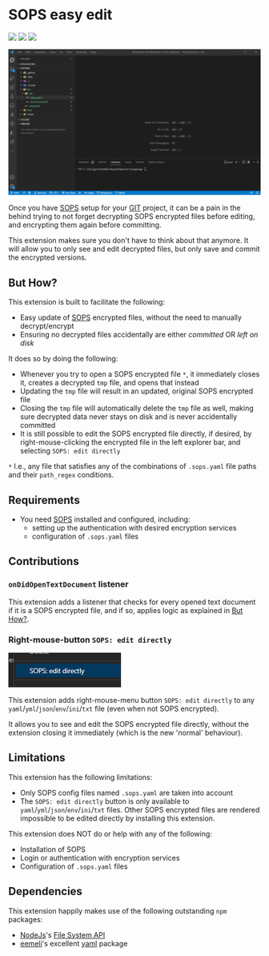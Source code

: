 # SOPS easy edit

[![](https://vsmarketplacebadge.apphb.com/version-short/shipitsmarter.sops-edit.svg)](https://marketplace.visualstudio.com/items?itemName=shipitsmarter.sops-edit)
[![](https://vsmarketplacebadge.apphb.com/installs-short/shipitsmarter.sops-edit.svg)](https://marketplace.visualstudio.com/items?itemName=shipitsmarter.sops-edit)
[![](https://vsmarketplacebadge.apphb.com/rating-short/shipitsmarter.sops-edit.svg)](https://marketplace.visualstudio.com/items?itemName=shipitsmarter.sops-edit)

![SOPS edit use gif](https://raw.githubusercontent.com/shipitsmarter/vscode-sops-edit/main/img/sops_edit_use_gif.gif)

Once you have [SOPS](https://github.com/mozilla/sops) setup for your [GIT](https://git-scm.com/) project, it can be a pain in the behind trying to not forget decrypting SOPS encrypted files before editing, and encrypting them again before committing.

This extension makes sure you don't have to think about that anymore. It will allow you to only see and edit decrypted files, but only save and commit the encrypted versions.

## But How?

This extension is built to facilitate the following:
- Easy update of [SOPS](https://github.com/mozilla/sops) encrypted files, without the need to manually decrypt/encrypt
- Ensuring no decrypted files accidentally are either _committed_ OR _left on disk_

It does so by doing the following:
- Whenever you try to open a SOPS encrypted file `*`, it immediately closes it, creates a decrypted `tmp` file, and opens that instead
- Updating the `tmp` file will result in an updated, original SOPS encrypted file
- Closing the `tmp` file will automatically delete the `tmp` file as well, making sure decrypted data never stays on disk and is never accidentally committed
- It is still possible to edit the SOPS encrypted file directly, if desired, by right-mouse-clicking the encrypted file in the left explorer bar, and selecting `SOPS: edit directly`

`*` I.e., any file that satisfies any of the combinations of `.sops.yaml` file paths and their `path_regex` conditions.

## Requirements
- You need [SOPS](https://github.com/mozilla/sops) installed and configured, including:
  - setting up the authentication with desired encryption services
  - configuration of `.sops.yaml` files

## Contributions

### `onDidOpenTextDocument` listener
This extension adds a listener that checks for every opened text document if it is a SOPS encrypted file, and if so, applies logic as explained in [But How?](#but-how).

### Right-mouse-button `SOPS: edit directly`

![SOPS edit directly](https://raw.githubusercontent.com/shipitsmarter/vscode-sops-edit/main/img/sops_edit_directly.png)

This extension adds right-mouse-menu button `SOPS: edit directly` to any `yaml`/`yml`/`json`/`env`/`ini`/`txt` file (even when not SOPS encrypted).

It allows you to see and edit the SOPS encrypted file directly, without the extension closing it immediately (which is the new 'normal' behaviour).

## Limitations
This extension has the following limitations:
- Only SOPS config files named `.sops.yaml` are taken into account
- The `SOPS: edit directly` button is only available to `yaml`/`yml`/`json`/`env`/`ini`/`txt` files. Other SOPS encrypted files are rendered impossible to be edited directly by installing this extension.

This extension does NOT do or help with any of the following:
- Installation of SOPS
- Login or authentication with encryption services
- Configuration of `.sops.yaml` files

## Dependencies
This extension happily makes use of the following outstanding `npm` packages:
- [NodeJs](https://nodejs.org/en/)'s [File System API](https://nodejs.org/api/fs.html)
- [eemeli](https://www.npmjs.com/~eemeli)'s excellent [yaml](https://www.npmjs.com/package/yaml) package